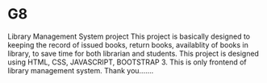 # G8
Library Management System project
This project is basically designed to keeping the record of issued books, return books, availablity of books in library, to save time for both librarian and students.
This project is designed using HTML, CSS, JAVASCRIPT, BOOTSTRAP 3.
This is only frontend of library management system.
Thank you.......
